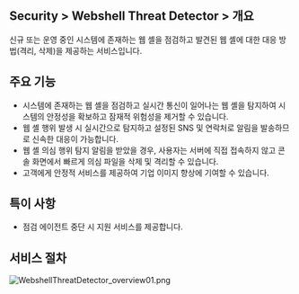 ## Security > Webshell Threat Detector > 개요

신규 또는 운영 중인 시스템에 존재하는 웹 셸을 점검하고 발견된 웹 셸에 대한 대응 방법(격리, 삭제)을 제공하는 서비스입니다.

## 주요 기능

* 시스템에 존재하는 웹 셸을 점검하고 실시간 통신이 일어나는 웹 셸을 탐지하여 시스템의 안정성을 확보하고 잠재적 위험성을 제거할 수 있습니다.
* 웹 셸 행위 발생 시 실시간으로 탐지하고 설정된 SNS 및 연락처로 알림을 발송하므로 신속한 대응이 가능합니다.
* 웹 셸 의심 행위 탐지 알림을 받았을 경우, 사용자는 서버에 직접 접속하지 않고 콘솔 화면에서 빠르게 의심 파일을 삭제 및 격리할 수 있습니다.
* 고객에게 안정적 서비스를 제공하여 기업 이미지 향상에 기여할 수 있습니다.

## 특이 사항

* 점검 에이전트 중단 시 지원 서비스를 제공합니다.

## 서비스 절차

![WebshellThreatDetector_overview01.png](https://static.toastoven.net/prod_webshellthreatdetector/WebshellThreatDetector_overview01.png)
